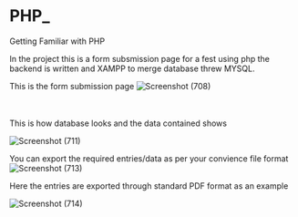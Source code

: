 # PHP_
Getting Familiar with PHP

In the project this is a form subsmission page for a fest using php the backend is written and XAMPP to merge database threw MYSQL. <br>


This is the form submission page
![Screenshot (708)](https://user-images.githubusercontent.com/117344508/210147461-ede02913-ca2a-445a-956a-3b9c5c84555f.png)


<br>
<br>
This is how database looks and the data contained shows

![Screenshot (711)](https://user-images.githubusercontent.com/117344508/210147529-4984badd-3dd7-4bc0-9184-74e6270d00f4.png)<br>


You can export the required entries/data as per your convience file format
![Screenshot (713)](https://user-images.githubusercontent.com/117344508/210147553-dce967ca-2745-44e9-98f6-ca808fb6e8c9.png)<br>


Here the entries are exported through standard PDF format as an example <br>

![Screenshot (714)](https://user-images.githubusercontent.com/117344508/210147564-e115306f-1b48-42e8-8a22-41b0e1051368.png)


